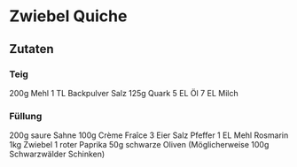 # Zwiebel Quiche

## Zutaten

### Teig

200g Mehl
1 TL Backpulver
Salz
125g Quark
5 EL Öl
7 EL Milch

### Füllung

200g saure Sahne
100g Crème Fraîce
3 Eier
Salz
Pfeffer
1 EL Mehl
Rosmarin
1kg Zwiebel
1 roter Paprika
50g schwarze Oliven
(Möglicherweise 100g Schwarzwälder Schinken)
